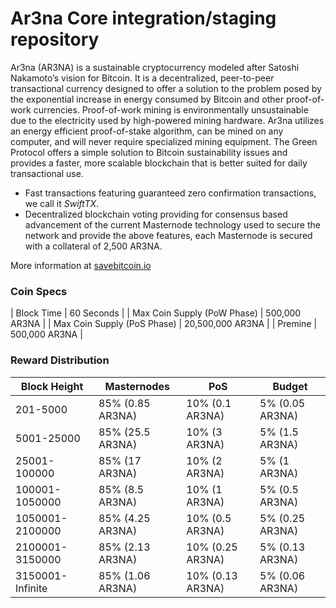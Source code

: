 Ar3na Core integration/staging repository
=================================================

Ar3na (AR3NA) is a sustainable cryptocurrency modeled after Satoshi Nakamoto’s vision for Bitcoin. It is a decentralized, peer-to-peer transactional currency designed to offer a solution to the problem posed by the exponential increase in energy consumed by Bitcoin and other proof-of-work currencies. Proof-of-work mining is environmentally unsustainable due to the electricity used by high-powered mining hardware. Ar3na utilizes an energy efficient proof-of-stake algorithm, can be mined on any computer, and will never require specialized mining equipment. The Green Protocol offers a simple solution to Bitcoin sustainability issues and provides a faster, more scalable blockchain that is better suited for daily transactional use.

- Fast transactions featuring guaranteed zero confirmation transactions, we call it _SwiftTX_.
- Decentralized blockchain voting providing for consensus based advancement of the current Masternode
  technology used to secure the network and provide the above features, each Masternode is secured
  with a collateral of 2,500 AR3NA.

More information at [savebitcoin.io](http://www.savebitcoin.io)

### Coin Specs
| Block Time                  | 60 Seconds      |
| Max Coin Supply (PoW Phase) | 500,000 AR3NA    |
| Max Coin Supply (PoS Phase) | 20,500,000 AR3NA |
| Premine                     | 500,000 AR3NA    |

### Reward Distribution

| **Block Height** | **Masternodes**  | **PoS**          | **Budget**      |
|------------------|------------------|------------------|-----------------|
| 201-5000         | 85% (0.85 AR3NA)  | 10% (0.1 AR3NA)   | 5% (0.05 AR3NA)  |
| 5001-25000       | 85% (25.5 AR3NA)  | 10% (3 AR3NA)     | 5% (1.5 AR3NA)   |
| 25001-100000     | 85% (17 AR3NA)    | 10% (2 AR3NA)     | 5% (1 AR3NA)     |
| 100001-1050000   | 85% (8.5 AR3NA)   | 10% (1 AR3NA)     | 5% (0.5 AR3NA)   |
| 1050001-2100000  | 85% (4.25 AR3NA)  | 10% (0.5 AR3NA)   | 5% (0.25 AR3NA)  |
| 2100001-3150000  | 85% (2.13 AR3NA)  | 10% (0.25 AR3NA)  | 5% (0.13 AR3NA)  |
| 3150001-Infinite | 85% (1.06 AR3NA)  | 10% (0.13 AR3NA)  | 5% (0.06 AR3NA)  |
